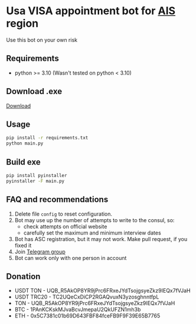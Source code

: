 # Usa VISA appointment bot for [AIS](https://ais.usvisa-info.com/) region

Use this bot on your own risk

## Requirements

- python >= 3.10 (Wasn't tested on python < 3.10)

## Download .exe

[Download](https://github.com/aigrvch/USA-VISA-Bot/releases)

## Usage

```sh
pip install -r requirements.txt
python main.py
```

## Build exe

```sh
pip install pyinstaller
pyinstaller -F main.py
```

## FAQ and recommendations

1. Delete file `config` to reset configuration.
2. Bot may use up the number of attempts to write to the consul, so:
    - check attempts on official website
    - carefully set the maximum and minimum interview dates
3. Bot has ASC registration, but it may not work. Make pull request, if you fixed it
4. Join [Telegram group](https://t.me/u_s_a_visa_bot)
5. Bot can work only with one person in account

## Donation

- USDT TON - UQB_R5AkOP8YR9jPrc6FRxeJYdTsojgsyeZkz9IEQx7fVJaH
- USDT TRC20 - TC2UQeCxDiCP2RGAQvuxN3yzosghnntfpL
- TON - UQB_R5AkOP8YR9jPrc6FRxeJYdTsojgsyeZkz9IEQx7fVJaH
- BTC - 1PAnKCKskMJvaBcvJmepaU2QkUFZN1mh3b
- ETH - 0x5C7381c01b69D643FBF84fceFB9F9F39E65B7765
